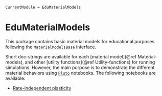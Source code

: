 ```@meta
CurrentModule = EduMaterialModels
```

# EduMaterialModels

This package contains basic material models for educational purposes following the [`MaterialModelsBase`](https://github.com/KnutAM/MaterialModelsBase.jl) interface. 

Short doc-strings are available for each [material model](@ref Material-models), 
and other [utility functions](@ref Utility-functions) for running simulations. 
However, the main purpose is to demonstrate the different material behaviors using 
[`Pluto`](https://plutojl.org/) notebooks. The following notebooks are available:

* [Rate-independent plasticity](pluto_notebooks/plasticity.html)

